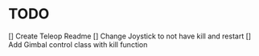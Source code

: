# TODO
[] Create Teleop Readme
[] Change Joystick to not have kill and restart
[] Add Gimbal control class with kill function
